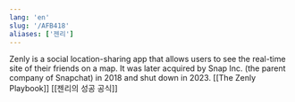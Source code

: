 ```yaml
---
lang: 'en'
slug: '/AFB418'
aliases: ['젠리']
---
```


Zenly is a social location-sharing app that allows users to see the real-time site of their friends on a map. It was later acquired by Snap Inc. (the parent company of Snapchat) in 2018 and shut down in 2023. [[The Zenly Playbook]] [[젠리의 성공 공식]]
